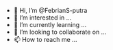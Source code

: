- 👋 Hi, I’m @FebrianS-putra
- 👀 I’m interested in ...
- 🌱 I’m currently learning ...
- 💞️ I’m looking to collaborate on ...
- 📫 How to reach me ...

<!---
FebrianS-putra/FebrianS-putra is a ✨ special ✨ repository because its `README.md` (this file) appears on your GitHub profile.
You can click the Preview link to take a look at your changes.
--->
